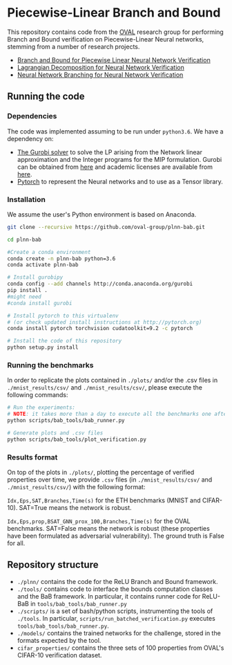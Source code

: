# Piecewise-Linear Branch and Bound

This repository contains code from the [OVAL](https://www.robots.ox.ac.uk/~oval/) research group for performing Branch and Bound verification on Piecewise-Linear Neural networks,
stemming from a number of research projects.

- [Branch and Bound for Piecewise Linear Neural Network Verification](http://www.jmlr.org/papers/v21/19-468.html)
- [Lagrangian Decomposition for Neural Network Verification](https://arxiv.org/abs/2002.10410)
- [Neural Network Branching for Neural Network Verification](https://arxiv.org/abs/1912.01329) 
  
## Running the code
### Dependencies
The code was implemented assuming to be run under `python3.6`.
We have a dependency on:
* [The Gurobi solver](http://www.gurobi.com/) to solve the LP arising from the
Network linear approximation and the Integer programs for the MIP formulation.
Gurobi can be obtained
from [here](http://www.gurobi.com/downloads/gurobi-optimizer) and academic
licenses are available
from [here](http://www.gurobi.com/academia/for-universities).
* [Pytorch](http://pytorch.org/) to represent the Neural networks and to use as
  a Tensor library. 

  
### Installation
We assume the user's Python environment is based on Anaconda.

```bash
git clone --recursive https://github.com/oval-group/plnn-bab.git

cd plnn-bab

#Create a conda environment
conda create -n plnn-bab python=3.6
conda activate plnn-bab

# Install gurobipy 
conda config --add channels http://conda.anaconda.org/gurobi
pip install .
#might need
#conda install gurobi

# Install pytorch to this virtualenv
# (or check updated install instructions at http://pytorch.org)
conda install pytorch torchvision cudatoolkit=9.2 -c pytorch 

# Install the code of this repository
python setup.py install
```

### Running the benchmarks

In order to replicate the plots contained in `./plots/` and/or the .csv files in `./mnist_results/csv/` and 
`./mnist_results/csv/`, please execute the following commands:

```bash
# Run the experiments:
# NOTE: it takes more than a day to execute all the benchmarks one after the other
python scripts/bab_tools/bab_runner.py

# Generate plots and .csv files 
python scripts/bab_tools/plot_verification.py
``` 

### Results format

On top of the plots in `./plots/`, plotting the percentage of verified properties over time, 
we provide `.csv` files (in `./mnist_results/csv/` and `./mnist_results/csv/`) with the following format:

`Idx,Eps,SAT,Branches,Time(s)` for the ETH benchmarks (MNIST and CIFAR-10). SAT=True means the network is robust.

`Idx,Eps,prop,BSAT_GNN_prox_100,Branches,Time(s)` for the OVAL benchmarks. SAT=False means the network is robust 
(these properties have been formulated as adversarial vulnerability). The ground truth is False for all.

## Repository structure
* `./plnn/` contains the code for the ReLU Branch and Bound framework.
* `./tools/` contains code to interface the bounds computation classes and the BaB framework. In particular, it 
contains runner code for ReLU-BaB in `tools/bab_tools/bab_runner.py`
* `./scripts/` is a set of bash/python scripts, instrumenting the tools of `./tools`. In particular, 
`scripts/run_batched_verification.py` executes `tools/bab_tools/bab_runner.py`.
* `./models/` contains the trained networks for the challenge, stored in the formats expected by the tool.
* `cifar_properties/` contains the three sets of 100 properties from OVAL's CIFAR-10 verification dataset. 
